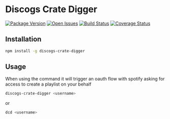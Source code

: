 # Discogs Crate Digger

[![Package Version][package-image]][package-url]
[![Open Issues][issues-image]][issues-url]
[![Build Status][build-image]][build-url]
[![Coverage Status][coverage-image]][coverage-url]

## Installation

```bash
npm install -g discogs-crate-digger
```

## Usage

When using the command it will trigger an oauth flow with spotify asking for access to create a playlist on your behalf

```bash
discogs-crate-digger <username>
```

or

```bash
dcd <username>
```

[project-url]: https://github.com/domcull3n/discogs-crate-digger
[package-image]: https://badge.fury.io/js/discogs-crate-digger.svg
[package-url]: https://badge.fury.io/js/discogs-crate-digger
[issues-image]: https://img.shields.io/github/issues/domcull3n/discogs-crate-digger.svg?style=popout
[issues-url]: https://github.com/domcull3n/discogs-crate-digger/issues
[build-image]: https://travis-ci.org/domcull3n/discogs-crate-digger.svg?branch=master
[build-url]: https://travis-ci.org/domcull3n/discogs-crate-digger
[coverage-image]: https://coveralls.io/repos/github/domcull3n/discogs-crate-digger/badge.svg?branch=master
[coverage-url]: https://coveralls.io/github/domcull3n/discogs-crate-digger?branch=master
